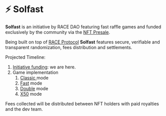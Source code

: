 # ⚡ Solfast

**Solfast** is an initiative by RACE DAO featuring fast raffle games and funded exclusively by the community via the [NFT Presale](../../race-dao/nft-collection.md).

Being built on top of [RACE Protocol](../../) **Solfast** features secure, verifiable and transparent randomization, fees distribution and settlements.

Projected Timeline:&#x20;

1. [Initiative funding](../../race-dao/nft-collection.md): we are here.
2. Game implementation
   1. [Classic ](game-modes.md#classic)mode
   2. [Fast](game-modes.md#fast) mode&#x20;
   3. [Double](game-modes.md#double) mode&#x20;
   4. [X50](game-modes.md#x50) mode

Fees collected will be distributed between NFT holders with paid royalties and the dev team.
